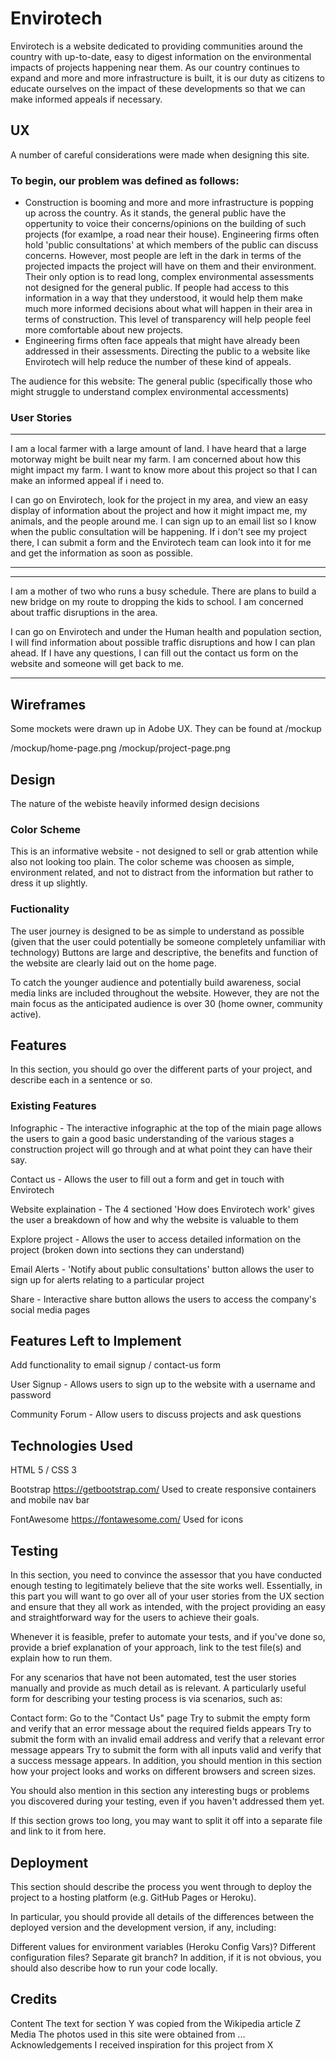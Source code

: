 # Envirotech


Envirotech is a website dedicated to providing communities around the country with up-to-date, 
easy to digest information on the environmental impacts of projects happening near them. 
As our country continues to expand and more and more infrastructure is built, 
it is our duty as citizens to educate ourselves on the impact of these developments so that we can make informed appeals if necessary.

## UX
A number of careful considerations were made when designing this site. 

### To begin, our problem was defined as follows: 
- Construction is booming and more and more infrastructure is popping up across the country. As it stands, the general public have 
the oppertunity to voice their concerns/opinions on the building of such projects  (for examlpe, a road near their house). 
Engineering firms often hold 'public consultations' at which members of the public can discuss concerns. However, most people 
are left in the dark in terms of the projected impacts the project will have on them and their environment. Their only option 
is to read long, complex environmental assessments not designed for the general public. If people had access to this information 
in a way that they understood, it would help them make much more informed decisions about what will happen in their area in terms of construction. 
This level of transparency will help people feel more comfortable about new projects.
- Engineering firms often face appeals that might have already been addressed in their assessments. Directing the public to a website like 
Envirotech will help reduce the number of these kind of appeals.  

The audience for this website: The general public (specifically those who might struggle to understand complex environmental accessments)

### User Stories 
-------------------------
I am a local farmer with a large amount of land. I have heard that a large motorway might be built near my farm. I am concerned 
about how this might impact my farm. I want to know more about this project so that I can make an informed appeal if i need to.

I can go on Envirotech, look for the project in my area, and view an easy display of information about the project and how 
it might impact me, my animals, and the people around me. I can sign up to an email list so I know when the public consultation will 
be happening. If i don't see my project there, I can submit a form and the Envirotech team can look into it for me and get the information
as soon as possible. 

-------------------------

-------------------------
I am a mother of two who runs a busy schedule. There are plans to build a new bridge on my route to dropping the kids to school. 
I am concerned about traffic disruptions in the area. 

I can go on Envirotech and under the Human health and population section, I will find information about possible traffic disruptions and
how I can plan ahead. If I have any questions, I can fill out the contact us form on the website and someone will get back to me. 

-------------------------

## Wireframes 

Some mockets were drawn up in Adobe UX.
They can be found at /mockup

/mockup/home-page.png 
/mockup/project-page.png


## Design 

The nature of the webiste heavily informed design decisions 

### Color Scheme 
This is an informative website - not designed to sell or grab attention while also not looking too plain. The color scheme was choosen 
as simple, environment related, and not to distract from the information but rather to dress it up slightly. 

### Fuctionality 
The user journey is designed to be as simple to understand as possible (given that the user could potentially be someone completely unfamiliar with technology)
Buttons are large and descriptive, the benefits and function of the website are clearly laid out on the home page. 

To catch the younger audience and potentially build awareness, social media links are included throughout the website. However, 
they are not the main focus as the anticipated audience is over 30 (home owner, community active). 


## Features
In this section, you should go over the different parts of your project, and describe each in a sentence or so.

### Existing Features
Infographic - The interactive infographic at the top of the miain page allows the users to gain a good basic understanding 
of the various stages a construction project will go through and at what point they can have their say. 

Contact us - Allows the user to fill out a form and get in touch with Envirotech 

Website explaination - The 4 sectioned 'How does Envirotech work' gives the user a breakdown of how and why the website is valuable to them

Explore project - Allows the user to access detailed information on the project (broken down into sections they can understand)

Email Alerts - 'Notify about public consultations' button allows the user to sign up for alerts relating to a particular project 

Share - Interactive share button allows the users to access the company's social media pages 


## Features Left to Implement

Add functionality to email signup / contact-us form 

User Signup - Allows users to sign up to the website with a username and password

Community Forum - Allow users to discuss projects and ask questions 

## Technologies Used
HTML 5 / CSS 3 

Bootstrap 
https://getbootstrap.com/
Used to create responsive containers and mobile nav bar 

FontAwesome 
https://fontawesome.com/
Used for icons 


## Testing
In this section, you need to convince the assessor that you have conducted enough testing to legitimately believe that the site works well. Essentially, in this part you will want to go over all of your user stories from the UX section and ensure that they all work as intended, with the project providing an easy and straightforward way for the users to achieve their goals.

Whenever it is feasible, prefer to automate your tests, and if you've done so, provide a brief explanation of your approach, link to the test file(s) and explain how to run them.

For any scenarios that have not been automated, test the user stories manually and provide as much detail as is relevant. A particularly useful form for describing your testing process is via scenarios, such as:

Contact form:
Go to the "Contact Us" page
Try to submit the empty form and verify that an error message about the required fields appears
Try to submit the form with an invalid email address and verify that a relevant error message appears
Try to submit the form with all inputs valid and verify that a success message appears.
In addition, you should mention in this section how your project looks and works on different browsers and screen sizes.

You should also mention in this section any interesting bugs or problems you discovered during your testing, even if you haven't addressed them yet.

If this section grows too long, you may want to split it off into a separate file and link to it from here.

## Deployment
This section should describe the process you went through to deploy the project to a hosting platform (e.g. GitHub Pages or Heroku).

In particular, you should provide all details of the differences between the deployed version and the development version, if any, including:

Different values for environment variables (Heroku Config Vars)?
Different configuration files?
Separate git branch?
In addition, if it is not obvious, you should also describe how to run your code locally.

## Credits
Content
The text for section Y was copied from the Wikipedia article Z
Media
The photos used in this site were obtained from ...
Acknowledgements
I received inspiration for this project from X